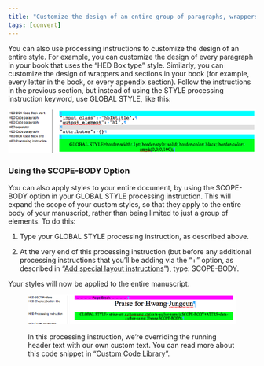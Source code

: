 ```yaml
---
title: "Customize the design of an entire group of paragraphs, wrappers, or sections"
tags: [convert]
---
```

 
<html><body><section data-type="chapter" class="hsecchapter" data-hederis-type="hsecchapter" id="global-paragraph-design" data-pi-attrs="id: global-paragraph-design; data-tags: convert;" role="doc-chapter" data-tags="convert" data-author-name=" " data-book-title=" " title="Customize the design of an entire group of paragraphs, wrappers, or sections"><p class="hblkp" data-hederis-type="hblkp" id="peOTcaCD1">You can also use processing instructions to customize the design of an entire style. For example, you can customize the design of every paragraph in your book that uses the &#8220;HED Box type&#8221; style. Similarly, you can customize the design of wrappers and sections in your book (for example, every letter in the book, or every appendix section). Follow the instructions in the previous section, but instead of using the STYLE processing instruction keyword, use GLOBAL STYLE, like this:</p><img data-hederis-type="hblkimg" class="hblkimg" id="pHSAFVGvN" src="/images/globalstyle.png" data-img-src="/images/globalstyle.png"/><section class="hwprsubsection" data-hederis-type="hwprsubsection" id="pSJav030E" data-type="subsection" title="Using the SCOPE-BODY Option"><h1 data-hederis-type="hblktitle" class="hblktitle" id="pv0Do3kgZ">Using the SCOPE-BODY Option</h1><p class="hblkp" data-hederis-type="hblkp" id="phKalJ8cj">You can also apply styles to your entire document, by using the SCOPE-BODY option in your GLOBAL STYLE processing instruction. This will expand the scope of your custom styles, so that they apply to the entire body of your manuscript, rather than being limited to just a group of elements. To do this:</p><ol class="hwprnumlist" data-hederis-type="hwprnumlist" id="pRDaY7qxg"><li class="hblkoli" data-hederis-type="hblkoli" id="liEhE5yYLB"><p class="hblkoli" data-hederis-type="hblklip" id="pLsdCfybC">Type your GLOBAL STYLE processing instruction, as described above.</p></li><li class="hblkoli" data-hederis-type="hblkoli" id="liOgFnN1VI"><p class="hblkoli" data-hederis-type="hblklip" id="pQHuKhpEu">At the very end of this processing instruction (but before any additional processing instructions that you&#8217;ll be adding via the &#8220;+&#8221; option, as described in &#8220;<a href="{% link _docs/custom-design.md %}" data-hederis-type="hspana" id="ptzE598L1"><span class="Hyperlink" data-hederis-type="hspnspan" id="plNp3bjTo">Add special layout instructions</span></a>&#8221;), type: SCOPE-BODY.</p></li></ol><p class="hblkp" data-hederis-type="hblkp" id="p6jG1GUMe">Your styles will now be applied to the entire manuscript.</p><figure class="hwprfig" data-hederis-type="hwprfig" id="pVYt04LvI"><img data-hederis-type="hblkimg" class="hblkimg" id="pni0TEPTz" src="/images/globalscopebody.png" data-img-src="/images/globalscopebody.png"/><p class="hblkcaption" data-hederis-type="hblkcaption" id="piVyfKJH4">In this processing instruction, we&#8217;re overriding the running header text with our own custom text. You can read more about this code snippet in &#8220;<a href="{% link _docs/custom-style-library.md %}" data-hederis-type="hspana" id="pTzKTGtPb"><span class="Hyperlink" data-hederis-type="hspnspan" id="poFVZ9cF0">Custom Code Library</span></a>&#8221;.</p></figure></section></section></body></html>
